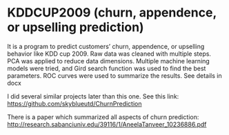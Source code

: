 # KDDCUP2009  (churn, appendence, or upselling prediction)

It is a program to predict customers’ churn, appendence, or upselling behavior like KDD cup 2009. Raw data was cleaned with multiple steps. PCA was applied to reduce data dimensions. Multiple machine learning models were tried, and Gird search function was used to find the best parameters. ROC curves were used to summarize the results.
See details in docx

I did several similar projects later than this one. See this link: https://github.com/skyblueutd/ChurnPrediction

There is a paper which summarized all aspects of churn prediction: http://research.sabanciuniv.edu/39116/1/AneelaTanveer_10236886.pdf

